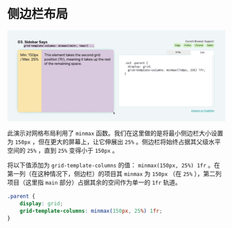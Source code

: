 # 侧边栏布局



![效果](assets/images/效果.gif)



此演示对网格布局利用了 `minmax` 函数。我们在这里做的是将最小侧边栏大小设置为 `150px` ，但在更大的屏幕上，让它伸展出 `25%` 。侧边栏将始终占据其父级水平空间的 `25%` ，直到 `25%` 变得小于 `150px` 。

将以下值添加为 `grid-template-columns` 的值： `minmax(150px, 25%) 1fr` 。在第一列（在这种情况下，侧边栏）的项目其 `minmax` 为 `150px` （在 `25%` ），第二列项目（这里指 `main` 部分）占据其余的空间作为单一的 `1fr` 轨道。

```css
.parent {
    display: grid;
    grid-template-columns: minmax(150px, 25%) 1fr;
}
```

